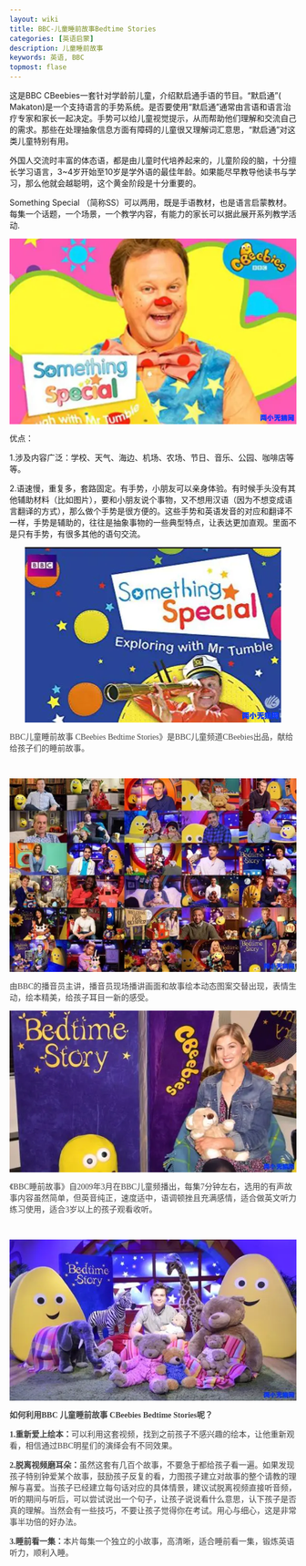 ```yaml
---
layout: wiki
title: BBC-儿童睡前故事Bedtime Stories
categories: [英语启蒙]
description: 儿童睡前故事
keywords: 英语, BBC
topmost: flase
---
```


<p>
  这是BBC CBeebies一套针对学龄前儿童，介绍默启通手语的节目。“默启通”( Makaton)是一个支持语言的手势系统。是否要使用“默启通”通常由言语和语言治疗专家和家长一起决定。手势可以给儿童视觉提示，从而帮助他们理解和交流自己的需求。那些在处理抽象信息方面有障碍的儿童很又理解词汇意思，“默启通”对这类儿童特别有用。
</p>
<p>
  外国人交流时丰富的体态语，都是由儿童时代培养起来的，儿童阶段的脑，十分擅长学习语言，3~4岁开始至10岁是学外语的最佳年龄。如果能尽早教导他读书与学习，那么他就会越聪明，这个黄金阶段是十分重要的。
</p>
<p>
  Something Special （简称SS）可以两用，既是手语教材，也是语言启蒙教材。每集一个话题，一个场景，一个教学内容，有能力的家长可以据此展开系列教学活动.
</p>
<div class="image-package" style="margin:0px;text-align:center;font-size:0px;">
  <div class="image-container" style="margin:0px auto;">
    <div class="image-container-fill">
    </div>
    <div class="image-view">
      <img class="" src="/public/33280-768205fc04aaee3f.webp" style="width:auto;height:auto;" /> 
    </div>
  </div>
</div>
<p>
  优点：
</p>
<p>
  1.涉及内容广泛：学校、天气、海边、机场、农场、节日、音乐、公园、咖啡店等等。
</p>
<p>
  2.语速慢，重复多，套路固定。有手势，小朋友可以亲身体验。有时候手头没有其他辅助材料（比如图片），要和小朋友说个事物，又不想用汉语（因为不想变成语言翻译的方式），那么做个手势是很方便的。这些手势和英语发音的对应和翻译不一样，手势是辅助的，往往是抽象事物的一些典型特点，让表达更加直观。里面不是只有手势，有很多其他的语句交流。
</p>
<div class="image-package" style="margin:0px;text-align:center;font-size:0px;">
  <div class="image-container" style="margin:0px auto;">
    <div class="image-container-fill">
    </div>
    <div class="image-view">
      <img class="" src="/public/33280-e3ce53c76b10d4b8.webp" style="width:auto;height:auto;" /> 
    </div>
  </div>
</div>

<p style="color:#404040;font-family:Georgia, &quot;font-size:16px;background-color:#FFFFFF;">
  BBC儿童睡前故事 CBeebies Bedtime Stories》是BBC儿童频道CBeebies出品，献给给孩子们的睡前故事。
</p>
<p style="color:#404040;font-family:Georgia, &quot;font-size:16px;background-color:#FFFFFF;">
  <br />
</p>
<div class="image-package" style="margin:0px;text-align:center;font-size:0px;color:#404040;font-family:Georgia, &quot;background-color:#FFFFFF;">
  <div class="image-container" style="background-color:transparent;margin:0px auto;">
    <div class="image-container-fill">
    </div>
    <div class="image-view">
      <img class="" src="/public/33280-f855a8df49f1d268.webp" style="width:auto;height:auto;" /> 
    </div>
  </div>
</div>
<p style="color:#404040;font-family:Georgia, &quot;font-size:16px;background-color:#FFFFFF;">
  由BBC的播音员主讲，播音员现场播讲画面和故事绘本动态图案交替出现，表情生动，绘本精美，给孩子耳目一新的感受。
</p>
<div class="image-package" style="margin:0px;text-align:center;font-size:0px;color:#404040;font-family:Georgia, &quot;background-color:#FFFFFF;">
  <div class="image-container" style="background-color:transparent;margin:0px auto;">
    <div class="image-container-fill">
    </div>
    <div class="image-view">
      <img class="" src="/public/33280-6aa5350aec3be38f.webp" style="width:auto;height:auto;" /> 
    </div>
  </div>
</div>
<p style="color:#404040;font-family:Georgia, &quot;font-size:16px;background-color:#FFFFFF;">
  《BBC睡前故事》自2009年3月在BBC儿童频播出，每集7分钟左右，选用的有声故事内容虽然简单，但英音纯正，速度适中，语调顿挫且充满感情，适合做英文听力练习使用，适合3岁以上的孩子观看收听。
</p>
<p style="color:#404040;font-family:Georgia, &quot;font-size:16px;background-color:#FFFFFF;">
  <br />
</p>
<div class="image-package" style="margin:0px;text-align:center;font-size:0px;color:#404040;font-family:Georgia, &quot;background-color:#FFFFFF;">
  <div class="image-container" style="background-color:transparent;margin:0px auto;">
    <div class="image-container-fill">
    </div>
    <div class="image-view">
      <img class="" src="/public/33280-35c618c852c8e56d.webp" style="width:auto;height:auto;" /> 
    </div>
  </div>
</div>
<p style="color:#404040;font-family:Georgia, &quot;font-size:16px;background-color:#FFFFFF;">
  <span style="font-weight:600;">如何利用BBC 儿童睡前故事 CBeebies Bedtime Stories呢？</span> 
</p>
<p style="color:#404040;font-family:Georgia, &quot;font-size:16px;background-color:#FFFFFF;">
  <span style="font-weight:600;">1.重新爱上绘本：</span>可以利用这套视频，找到之前孩子不感兴趣的绘本，让他重新观看，相信通过BBC明星们的演绎会有不同效果。
</p>
<p style="color:#404040;font-family:Georgia, &quot;font-size:16px;background-color:#FFFFFF;">
  <span style="font-weight:600;">2.脱离视频磨耳朵：</span>虽然这套有几百个故事，不要急于都给孩子看一遍。如果发现孩子特别钟爱某个故事，鼓励孩子反复的看，力图孩子建立对故事的整个请教的理解与喜爱。当孩子已经建立每句话对应的具体情景，建议试脱离视频直接听音频，听的期间与听后，可以尝试说出一个句子，让孩子说说看什么意思，认下孩子是否真的理解。当然会有一些技巧，不要让孩子觉得你在考试。用心与细心，这是非常事半功倍的好办法。
</p>
<p style="color:#404040;font-family:Georgia, &quot;font-size:16px;background-color:#FFFFFF;">
  <span style="font-weight:600;">3.睡前看一集：</span>本片每集一个独立的小故事，高清晰，适合睡前看一集，锻炼英语听力，顺利入睡。
</p>

